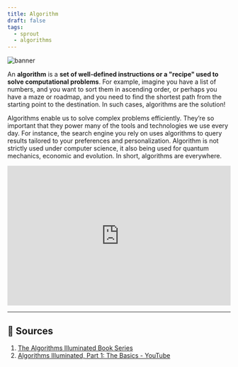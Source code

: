 ```yaml
---
title: Algorithm
draft: false
tags:
  - sprout
  - algorithms
---
```


![banner](https://images.unsplash.com/photo-1453733190371-0a9bedd82893?w=500&auto=format&fit=crop&q=60&ixlib=rb-4.0.3&ixid=M3wxMjA3fDB8MHxzZWFyY2h8MTV8fG1hdGh8ZW58MHx8MHx8fDA%3D)

An **algorithm** is a **set of well-defined instructions or a "recipe" used to solve computational problems**. For example, imagine you have a list of numbers, and you want to sort them in ascending order, or perhaps you have a maze or roadmap, and you need to find the shortest path from the starting point to the destination. In such cases, algorithms are the solution!

Algorithms enable us to solve complex problems efficiently. They’re so important that they power many of the tools and technologies we use every day. For instance, the search engine you rely on uses algorithms to query results tailored to your preferences and personalization. Algorithm is not strictly used under computer science, it also being used for quantum mechanics, economic and evolution. In short, algorithms are everywhere.

<div style="display: flex; justify-content: center; align-items: center;">
  <iframe width="560" height="315" src="https://www.youtube.com/embed/videoseries?si=QCHtOVVxAgcYX0v9&amp;list=PLEGCF-WLh2RLHqXx6-GZr_w7LgqKDXxN_" title="YouTube video player" frameborder="0" allow="accelerometer; autoplay; clipboard-write; encrypted-media; gyroscope; picture-in-picture; web-share" referrerpolicy="strict-origin-when-cross-origin" allowfullscreen></iframe>
</div>

---

## 🔗 Sources

1. [The Algorithms Illuminated Book Series](https://algorithmsilluminated.org/)
2. [Algorithms Illuminated, Part 1: The Basics - YouTube](https://youtube.com/playlist?list=PLEGCF-WLh2RLHqXx6-GZr_w7LgqKDXxN_&si=fhYuabMlQ4JXE6Wr)